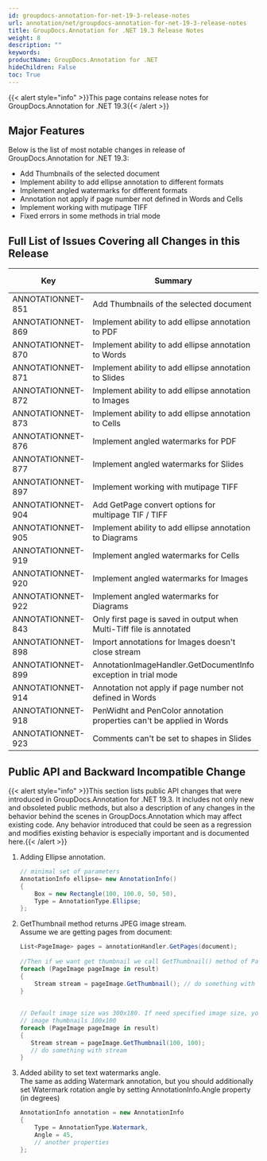 ```yaml
---
id: groupdocs-annotation-for-net-19-3-release-notes
url: annotation/net/groupdocs-annotation-for-net-19-3-release-notes
title: GroupDocs.Annotation for .NET 19.3 Release Notes
weight: 8
description: ""
keywords: 
productName: GroupDocs.Annotation for .NET
hideChildren: False
toc: True
---
```


{{< alert style="info" >}}This page contains release notes for GroupDocs.Annotation for .NET 19.3{{< /alert >}}

## Major Features

Below is the list of most notable changes in release of GroupDocs.Annotation for .NET 19.3:

*   Add Thumbnails of the selected document
*   Implement ability to add ellipse annotation to different formats
*   Implement angled watermarks for different formats
*   Annotation not apply if page number not defined in Words and Cells
*   Implement working with mutipage TIFF
*   Fixed errors in some methods in trial mode

## Full List of Issues Covering all Changes in this Release

| Key | Summary | Issue Type |
| --- | --- | --- |
| ANNOTATIONNET-851 | Add Thumbnails of the selected document | Feature |
| ANNOTATIONNET-869  | Implement ability to add ellipse annotation to PDF | Feature |
| ANNOTATIONNET-870  | Implement ability to add ellipse annotation to Words | Feature |
| ANNOTATIONNET-871  | Implement ability to add ellipse annotation to Slides | Feature |
| ANNOTATIONNET-872  | Implement ability to add ellipse annotation to Images | Feature |
| ANNOTATIONNET-873  | Implement ability to add ellipse annotation to Cells | Feature |
| ANNOTATIONNET-876  | Implement angled watermarks for PDF | Feature |
| ANNOTATIONNET-877  | Implement angled watermarks for Slides | Feature |
| ANNOTATIONNET-897 | Implement working with mutipage TIFF | Feature |
| ANNOTATIONNET-904   | Add GetPage convert options for multipage TIF / TIFF | Feature |
| ANNOTATIONNET-905  | Implement ability to add ellipse annotation to Diagrams | Feature |
| ANNOTATIONNET-919  | Implement angled watermarks for Cells | Feature |
| ANNOTATIONNET-920  | Implement angled watermarks for Images | Feature |
| ANNOTATIONNET-922  | Implement angled watermarks for Diagrams | Feature |
| ANNOTATIONNET-843 | Only first page is saved in output when Multi-Tiff file is annotated | Bug |
| ANNOTATIONNET-898 | Import annotations for Images doesn't close stream | Bug |
| ANNOTATIONNET-899 | AnnotationImageHandler.GetDocumentInfo exception in trial mode | Bug |
| ANNOTATIONNET-914 | Annotation not apply if page number not defined in Words | Bug |
| ANNOTATIONNET-918 | PenWidht and PenColor annotation properties can't be applied in Words | Bug |
| ANNOTATIONNET-923 | Comments can't be set to shapes in Slides | Bug |

## Public API and Backward Incompatible Change

{{< alert style="info" >}}This section lists public API changes that were introduced in GroupDocs.Annotation for .NET 19.3. It includes not only new and obsoleted public methods, but also a description of any changes in the behavior behind the scenes in GroupDocs.Annotation which may affect existing code. Any behavior introduced that could be seen as a regression and modifies existing behavior is especially important and is documented here.{{< /alert >}}

1.  Adding Ellipse annotation.
    
    ```csharp
    // minimal set of parameters
    AnnotationInfo ellipse= new AnnotationInfo()
    {   
        Box = new Rectangle(100, 100.0, 50, 50),
        Type = AnnotationType.Ellipse;
    };
    ```
    
2.  GetThumbnail method returns JPEG image stream.  
    Assume we are getting pages from document:
    
    ```csharp
    List<PageImage> pages = annotationHandler.GetPages(document);
     
    //Then if we want get thumbnail we call GetThumbnail() method of PageImage item:
    foreach (PageImage pageImage in result)
    { 
        Stream stream = pageImage.GetThumbnail(); // do something with stream 
    }
     
     
    // Default image size was 300x180. If need specified image size, you can pass method parameters:
    // image thumbnails 100x100
    foreach (PageImage pageImage in result)
    { 
       Stream stream = pageImage.GetThumbnail(100, 100); 
       // do something with stream 
    }
    ```
    
3.  Added ability to set text watermarks angle.  
    The same as adding Watermark annotation, but you should additionally set Watermark rotation angle by setting AnnotationInfo.Angle property (in degrees)
    
    ```csharp
    AnnotationInfo annotation = new AnnotationInfo
    {
        Type = AnnotationType.Watermark,
        Angle = 45,                
        // another properties
    };
    ```
